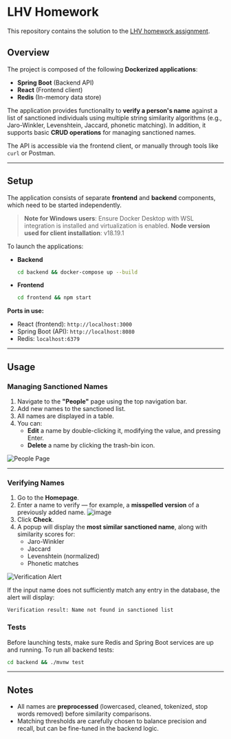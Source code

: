 # LHV Homework

This repository contains the solution to the [LHV homework assignment](lhv-aml.pdf).

## Overview

The project is composed of the following **Dockerized applications**:

-   **Spring Boot** (Backend API)
-   **React** (Frontend client)
-   **Redis** (In-memory data store)

The application provides functionality to **verify a person's name** against a list of sanctioned individuals using multiple string similarity algorithms (e.g., Jaro-Winkler, Levenshtein, Jaccard, phonetic matching). In addition, it supports basic **CRUD operations** for managing sanctioned names.

The API is accessible via the frontend client, or manually through tools like `curl` or Postman.

---

## Setup

The application consists of separate **frontend** and **backend** components, which need to be started independently.

> **Note for Windows users**: Ensure Docker Desktop with WSL integration is installed and virtualization is enabled.
> **Node version used for client installation**: v18.19.1

To launch the applications:

-   **Backend**

    ```bash
    cd backend && docker-compose up --build
    ```

-   **Frontend**

    ```bash
    cd frontend && npm start
    ```

**Ports in use:**

-   React (frontend): `http://localhost:3000`
-   Spring Boot (API): `http://localhost:8080`
-   Redis: `localhost:6379`

---

## Usage

### Managing Sanctioned Names

1. Navigate to the **"People"** page using the top navigation bar.
2. Add new names to the sanctioned list.
3. All names are displayed in a table.
4. You can:
    - **Edit** a name by double-clicking it, modifying the value, and pressing Enter.
    - **Delete** a name by clicking the trash-bin icon.

![People Page](https://github.com/user-attachments/assets/1ff6ecac-229f-470b-86e5-184340494e21)

---

### Verifying Names

1. Go to the **Homepage**.
2. Enter a name to verify — for example, a **misspelled version** of a previously added name. ![image](https://github.com/user-attachments/assets/fad9dc21-adf1-483b-a009-0b9f19ca9c50)
3. Click **Check**.
4. A popup will display the **most similar sanctioned name**, along with similarity scores for:
    - Jaro-Winkler
    - Jaccard
    - Levenshtein (normalized)
    - Phonetic matches

![Verification Alert](https://github.com/user-attachments/assets/e847bde4-b5fc-4b00-a91c-4c553c0ab91d)

If the input name does not sufficiently match any entry in the database, the alert will display:

```
Verification result: Name not found in sanctioned list
```

### Tests

Before launching tests, make sure Redis and Spring Boot services are up and running. To run all backend tests:

```bash
cd backend && ./mvnw test
```

---

## Notes

-   All names are **preprocessed** (lowercased, cleaned, tokenized, stop words removed) before similarity comparisons.
-   Matching thresholds are carefully chosen to balance precision and recall, but can be fine-tuned in the backend logic.
